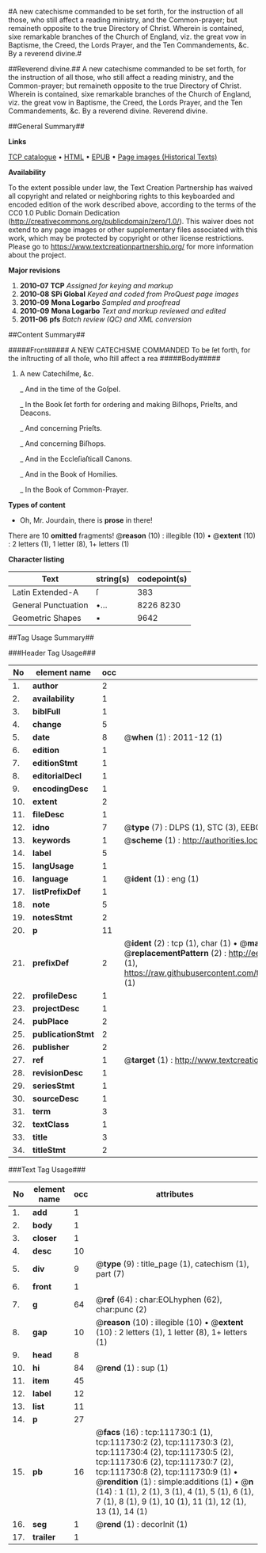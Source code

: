 #A new catechisme commanded to be set forth, for the instruction of all those, who still affect a reading ministry, and the Common-prayer; but remaineth opposite to the true Directory of Christ. Wherein is contained, sixe remarkable branches of the Church of England, viz. the great vow in Baptisme, the Creed, the Lords Prayer, and the Ten Commandements, &c. By a reverend divine.#

##Reverend divine.##
A new catechisme commanded to be set forth, for the instruction of all those, who still affect a reading ministry, and the Common-prayer; but remaineth opposite to the true Directory of Christ. Wherein is contained, sixe remarkable branches of the Church of England, viz. the great vow in Baptisme, the Creed, the Lords Prayer, and the Ten Commandements, &c. By a reverend divine.
Reverend divine.

##General Summary##

**Links**

[TCP catalogue](http://www.ota.ox.ac.uk/tcp/)  • 
[HTML](http://tei.it.ox.ac.uk/tcp/Texts-HTML/free/A78/A78925.html)  • 
[EPUB](http://tei.it.ox.ac.uk/tcp/Texts-EPUB/free/A78/A78925.epub) • 
[Page images (Historical Texts)](https://historicaltexts.jisc.ac.uk/eebo-99859635e)

**Availability**

To the extent possible under law, the Text Creation Partnership has waived all copyright and related or neighboring rights to this keyboarded and encoded edition of the work described above, according to the terms of the CC0 1.0 Public Domain Dedication (http://creativecommons.org/publicdomain/zero/1.0/). This waiver does not extend to any page images or other supplementary files associated with this work, which may be protected by copyright or other license restrictions. Please go to https://www.textcreationpartnership.org/ for more information about the project.

**Major revisions**

1. __2010-07__ __TCP__ *Assigned for keying and markup*
1. __2010-08__ __SPi Global__ *Keyed and coded from ProQuest page images*
1. __2010-09__ __Mona Logarbo__ *Sampled and proofread*
1. __2010-09__ __Mona Logarbo__ *Text and markup reviewed and edited*
1. __2011-06__ __pfs__ *Batch review (QC) and XML conversion*

##Content Summary##

#####Front#####
A NEW CATECHISME COMMANDED To be ſet forth, for the inſtructing of all thoſe, who ſtill affect a rea
#####Body#####

1. A new Catechiſme, &c.

    _ And in the time of the Goſpel.

    _ In the Book ſet forth for ordering and making Biſhops, Prieſts, and Deacons.

    _ And concerning Prieſts.

    _ And concerning Biſhops.

    _ And in the Eccleſiaſticall Canons.

    _ And in the Book of Homilies.

    _ In the Book of Common-Prayer.

**Types of content**

  * Oh, Mr. Jourdain, there is **prose** in there!

There are 10 **omitted** fragments! 
 @__reason__ (10) : illegible (10)  •  @__extent__ (10) : 2 letters (1), 1 letter (8), 1+ letters (1)

**Character listing**


|Text|string(s)|codepoint(s)|
|---|---|---|
|Latin Extended-A|ſ|383|
|General Punctuation|•…|8226 8230|
|Geometric Shapes|▪|9642|

##Tag Usage Summary##

###Header Tag Usage###

|No|element name|occ|attributes|
|---|---|---|---|
|1.|__author__|2||
|2.|__availability__|1||
|3.|__biblFull__|1||
|4.|__change__|5||
|5.|__date__|8| @__when__ (1) : 2011-12 (1)|
|6.|__edition__|1||
|7.|__editionStmt__|1||
|8.|__editorialDecl__|1||
|9.|__encodingDesc__|1||
|10.|__extent__|2||
|11.|__fileDesc__|1||
|12.|__idno__|7| @__type__ (7) : DLPS (1), STC (3), EEBO-CITATION (1), PROQUEST (1), VID (1)|
|13.|__keywords__|1| @__scheme__ (1) : http://authorities.loc.gov/ (1)|
|14.|__label__|5||
|15.|__langUsage__|1||
|16.|__language__|1| @__ident__ (1) : eng (1)|
|17.|__listPrefixDef__|1||
|18.|__note__|5||
|19.|__notesStmt__|2||
|20.|__p__|11||
|21.|__prefixDef__|2| @__ident__ (2) : tcp (1), char (1)  •  @__matchPattern__ (2) : ([0-9\-]+):([0-9IVX]+) (1), (.+) (1)  •  @__replacementPattern__ (2) : http://eebo.chadwyck.com/downloadtiff?vid=$1&page=$2 (1), https://raw.githubusercontent.com/textcreationpartnership/Texts/master/tcpchars.xml#$1 (1)|
|22.|__profileDesc__|1||
|23.|__projectDesc__|1||
|24.|__pubPlace__|2||
|25.|__publicationStmt__|2||
|26.|__publisher__|2||
|27.|__ref__|1| @__target__ (1) : http://www.textcreationpartnership.org/docs/. (1)|
|28.|__revisionDesc__|1||
|29.|__seriesStmt__|1||
|30.|__sourceDesc__|1||
|31.|__term__|3||
|32.|__textClass__|1||
|33.|__title__|3||
|34.|__titleStmt__|2||


###Text Tag Usage###

|No|element name|occ|attributes|
|---|---|---|---|
|1.|__add__|1||
|2.|__body__|1||
|3.|__closer__|1||
|4.|__desc__|10||
|5.|__div__|9| @__type__ (9) : title_page (1), catechism (1), part (7)|
|6.|__front__|1||
|7.|__g__|64| @__ref__ (64) : char:EOLhyphen (62), char:punc (2)|
|8.|__gap__|10| @__reason__ (10) : illegible (10)  •  @__extent__ (10) : 2 letters (1), 1 letter (8), 1+ letters (1)|
|9.|__head__|8||
|10.|__hi__|84| @__rend__ (1) : sup (1)|
|11.|__item__|45||
|12.|__label__|12||
|13.|__list__|11||
|14.|__p__|27||
|15.|__pb__|16| @__facs__ (16) : tcp:111730:1 (1), tcp:111730:2 (2), tcp:111730:3 (2), tcp:111730:4 (2), tcp:111730:5 (2), tcp:111730:6 (2), tcp:111730:7 (2), tcp:111730:8 (2), tcp:111730:9 (1)  •  @__rendition__ (1) : simple:additions (1)  •  @__n__ (14) : 1 (1), 2 (1), 3 (1), 4 (1), 5 (1), 6 (1), 7 (1), 8 (1), 9 (1), 10 (1), 11 (1), 12 (1), 13 (1), 14 (1)|
|16.|__seg__|1| @__rend__ (1) : decorInit (1)|
|17.|__trailer__|1||
